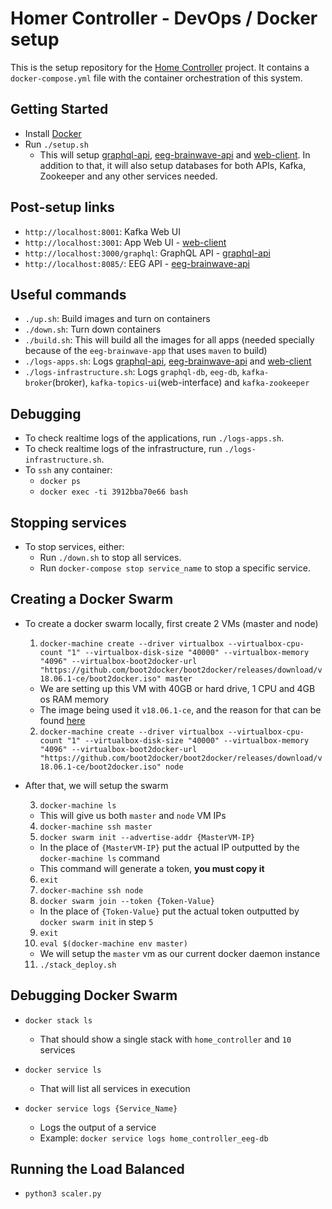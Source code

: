 # Homer Controller - DevOps / Docker setup

This is the setup repository for the [Home Controller](https://github.com/HomeIoTController) project. It contains a `docker-compose.yml` file with the container orchestration of this system.

## Getting Started

* Install [Docker](https://docs.docker.com/install/)
* Run `./setup.sh`
  * This will setup [graphql-api](https://github.com/HomeIoTController/graphql-api), [eeg-brainwave-api](https://github.com/HomeIoTController/eeg-brainwave-api) and [web-client](https://github.com/HomeIoTController/web-client). In addition to that, it will also setup databases for both APIs, Kafka, Zookeeper and any other services needed.

## Post-setup links

* `http://localhost:8001`: Kafka Web UI
* `http://localhost:3001`: App Web UI - [web-client](https://github.com/HomeIoTController/web-client)
* `http://localhost:3000/graphql`: GraphQL API - [graphql-api](https://github.com/HomeIoTController/graphql-api)
* `http://localhost:8085/`: EEG API - [eeg-brainwave-api](https://github.com/HomeIoTController/eeg-brainwave-api)

## Useful commands

* `./up.sh`: Build images and turn on containers
* `./down.sh`: Turn down containers
* `./build.sh`: This will build all the images for all apps (needed specially because of the `eeg-brainwave-app` that uses `maven` to build)
* `./logs-apps.sh`: Logs [graphql-api](https://github.com/HomeIoTController/graphql-api), [eeg-brainwave-api](https://github.com/HomeIoTController/eeg-brainwave-api) and [web-client](https://github.com/HomeIoTController/web-client)
* `./logs-infrastructure.sh`: Logs `graphql-db`, `eeg-db`, `kafka-broker`(broker), `kafka-topics-ui`(web-interface) and `kafka-zookeeper`

## Debugging

* To check realtime logs of the applications, run `./logs-apps.sh`.
* To check realtime logs of the infrastructure, run `./logs-infrastructure.sh`.
* To `ssh` any container:
  * `docker ps`
  * `docker exec -ti 3912bba70e66 bash`

## Stopping services

* To stop services, either:
  * Run `./down.sh` to stop all services.
  * Run `docker-compose stop service_name` to stop a specific service.

## Creating a Docker Swarm

* To create a docker swarm locally, first create 2 VMs (master and node)

  1. `docker-machine create --driver virtualbox --virtualbox-cpu-count "1" --virtualbox-disk-size "40000" --virtualbox-memory "4096" --virtualbox-boot2docker-url "https://github.com/boot2docker/boot2docker/releases/download/v18.06.1-ce/boot2docker.iso" master`

    * We are setting up this VM with 40GB or hard drive, 1 CPU and 4GB os RAM memory
    * The image being used it `v18.06.1-ce`, and the reason for that can be found [here](https://github.com/docker/machine/issues/4608)

  2. `docker-machine create --driver virtualbox --virtualbox-cpu-count "1" --virtualbox-disk-size "40000" --virtualbox-memory "4096" --virtualbox-boot2docker-url "https://github.com/boot2docker/boot2docker/releases/download/v18.06.1-ce/boot2docker.iso" node`


* After that, we will setup the swarm

  3. `docker-machine ls`
    * This will give us both `master` and `node` VM IPs
  4. `docker-machine ssh master`
  5. `docker swarm init --advertise-addr {MasterVM-IP}`
    * In the place of `{MasterVM-IP}` put the actual IP outputted by the `docker-machine ls` command
    * This command will generate a token, **you must copy it**
  6. `exit`
  7. `docker-machine ssh node`
  8. `docker swarm join --token {Token-Value}`
    * In the place of `{Token-Value}` put the actual token outputted by `docker swarm init` in step `5`
  9. `exit`
  10. `eval $(docker-machine env master)`
    * We will setup the `master` vm as our current docker daemon instance
  11. `./stack_deploy.sh`

## Debugging Docker Swarm

* `docker stack ls`
  * That should show a single stack with `home_controller` and `10` services

* `docker service ls`
  * That will list all services in execution

* `docker service logs {Service_Name}`
  * Logs the output of a service
  * Example: `docker service logs home_controller_eeg-db`

## Running the Load Balanced

* `python3 scaler.py`
